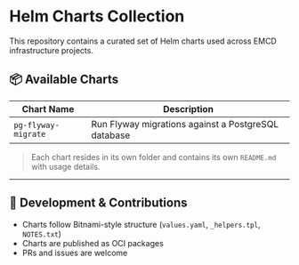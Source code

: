 # Helm Charts Collection

This repository contains a curated set of Helm charts used across EMCD infrastructure projects.

## 📦 Available Charts

| Chart Name          | Description                                           |
|---------------------|-------------------------------------------------------|
| `pg-flyway-migrate` | Run Flyway migrations against a PostgreSQL database   |

> Each chart resides in its own folder and contains its own `README.md` with usage details.

---

## 🔧 Development & Contributions

- Charts follow Bitnami-style structure (`values.yaml`, `_helpers.tpl`, `NOTES.txt`)
- Charts are published as OCI packages
- PRs and issues are welcome

